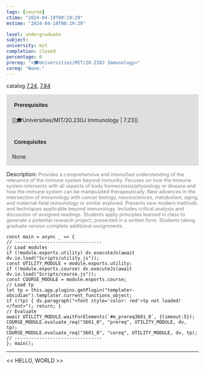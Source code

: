 ```yaml
---
tags: [course]
ctime: "2024-04-18T00:19:29"
mstime: "2024-04-18T00:19:29"

level: undergraduate
subject: 
university: mit
completion: closed
percentage: 0
prereq: "<🎓Universities/MIT/20.230J Immunology>"
coreq: "None."
---
```


catalog [7.24](http://student.mit.edu/catalog/m7a.html#7.24), [7.84](http://student.mit.edu/catalog/m7a.html#7.84)

<span style="display: block; padding: 15px; background-color: rgb(100, 100, 100, 0.2);"><font id="m_prereq3601_0" style="display: block; font-family: Arial, sans-serif; font-weight: bold; padding: 5px">Prerequisites</font><br><span id="prereq3601_0">[[🎓Universities/MIT/20.230J Immunology | 7.23]]</span></span>
<span style="display: block; padding: 15px; background-color: rgb(100, 100, 100, 0.2);"><font id="m_coreq3601_0" style="display: block; font-family: Arial, sans-serif; font-weight: bold; padding: 5px">Corequisites</font><br><span id="coreq3601_0">None.</span></span>

<font style="">Description:</font>
<font style="color: grey; font-size: 0.8rem;">Provides a comprehensive and intensified understanding of the relevance of the immune system beyond immunity. Focuses on how the immune system intersects with all aspects of body homeostasis/physiology or disease and how the immune system can be manipulated therapeutically. New advances in the intersection of immunology with cancer biology, neurosciences, metabolism, aging, and maternal-fetal immunology or similar explored. Presents new modern methods and techniques applicable beyond immunology. Includes critical analysis and discussion of assigned readings. Students apply principles learned in class to generate a potential research project, presented in a written form. Students taking graduate version complete additional assignments.</font>

```dataviewjs
const main = async _ => {
// --------------------------------
// Load modules
if (!module.exports.utility) dv.executeJs(await dv.io.load("Scripts/utility.js"));
const UTILITY_MODULE = module.exports.utility;
if (!module.exports.course) dv.executeJs(await dv.io.load("Scripts/course.js"));
const COURSE_MODULE = module.exports.course;
// Load tp
let tp = this.app.plugins.getPlugin("templater-obsidian").templater.current_functions_object;
if (!tp) { dv.paragraph("<font style='color: red'>tp not loaded!</font>"); return; }
// Evaluate
await UTILITY_MODULE.waitForElements(`#m_prereq3601_0`, {timeout:5});
COURSE_MODULE.evaluate_req("3601_0", "prereq", UTILITY_MODULE, dv, tp);
COURSE_MODULE.evaluate_req("3601_0", "coreq", UTILITY_MODULE, dv, tp);
// --------------------------------
}; main();
```

---

<< HELLO, WORLD >>
